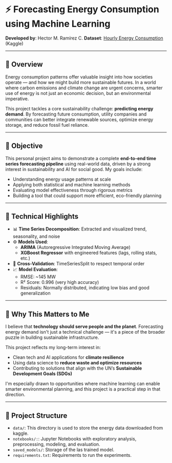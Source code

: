 # ⚡ Forecasting Energy Consumption using Machine Learning

**Developed by**: Hector M. Ramírez C.
**Dataset**: [Hourly Energy Consumption](https://www.kaggle.com/datasets/robikscube/hourly-energy-consumption/data) (Kaggle)

---

## 📌 Overview

Energy consumption patterns offer valuable insight into how societies operate — and how we might build more sustainable futures. In a world where carbon emissions and climate change are urgent concerns, smarter use of energy is not just an economic decision, but an environmental imperative.

This project tackles a core sustainability challenge: **predicting energy demand**. By forecasting future consumption, utility companies and communities can better integrate renewable sources, optimize energy storage, and reduce fossil fuel reliance.

---

## 🎯 Objective

This personal project aims to demonstrate a complete **end-to-end time series forecasting pipeline** using real-world data, driven by a strong interest in sustainability and AI for social good. My goals include:

- Understanding energy usage patterns at scale
- Applying both statistical and machine learning methods
- Evaluating model effectiveness through rigorous metrics
- Building a tool that could support more efficient, eco-friendly planning

---

## 🧪 Technical Highlights

- 📊 **Time Series Decomposition**: Extracted and visualized trend, seasonality, and noise
- ⚙️ **Models Used**:
  - **ARIMA** (Autoregressive Integrated Moving Average)
  - **XGBoost Regressor** with engineered features (lags, rolling stats, etc.)
- 🔁 **Cross-Validation**: TimeSeriesSplit to respect temporal order
- 📈 **Model Evaluation**:
  - RMSE: ~145 MW
  - R² Score: 0.996 (very high accuracy)
  - Residuals: Normally distributed, indicating low bias and good generalization

---

## 🌱 Why This Matters to Me

I believe that **technology should serve people and the planet**. Forecasting energy demand isn't just a technical challenge — it's a piece of the broader puzzle in building sustainable infrastructure.

This project reflects my long-term interest in:

- Clean tech and AI applications for **climate resilience**
- Using data science to **reduce waste and optimize resources**
- Contributing to solutions that align with the UN’s **Sustainable Development Goals (SDGs)**

I'm especially drawn to opportunities where machine learning can enable smarter environmental planning, and this project is a practical step in that direction.

---

## 📂 Project Structure

* `data/`: This directory is used to store the energy data downloaded from kaggle.
* `notebooks/:`: Jupyter Notebooks with exploratory analysis, preprocessing, modeling, and evaluation.
* `saved_models/`: Storage of the las trained model.
* `requirements.txt`: Requirements to run the experiments.
